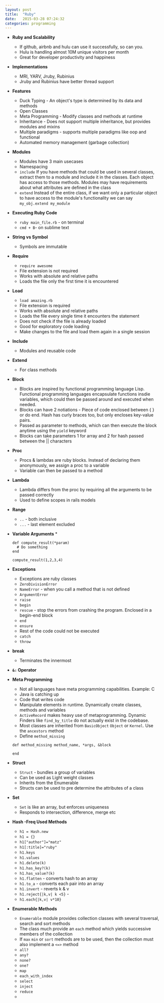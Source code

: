 ```yaml
---
layout: post
title:  "Ruby"
date:   2015-03-28 07:24:32
categories: programming
---
```


* __Ruby and Scalability__
  * If github, airbnb and hulu can use it successfully, so can you.
  * Hulu is handling almost 10M unique visitors per month
  * Great for developer productivity and happiness

* __Implementations__
  * MRI, YARV, Jruby, Rubinius
  * Jruby and Rubinius have better thread support

* __Features__
  * Duck Typing - An object's type is determined by its data and methods
  * Open Classes
  * Meta Programming - Modify classes and methods at runtime
  * Inheritance - Does not support multiple inheritance, but provides modules and mixins
  * Multiple paradigms - supports multiple paradigms like oop and functional
  * Automated memory management (garbage collection)

* __Modules__
  * Modules have 3 main usecases
  * Namespacing
  * `include` If you have methods that could be used in several classes, extract them to a module and include it in the classes. Each object has access to those methods. Modules may have requirements about what attributes are defined in the class
  * `extend` Instead of the entire class, if we want only a particular object to have access to the module's functionality we can say `my_obj.extend my_module`

* __Executing Ruby Code__
  * `ruby main_file.rb` - on terminal
  * `cmd + B`- on sublime text

* __String vs Symbol__
  * Symbols are immutable

* __Require__
  * `require awesome`
  * File extension is not required
  * Works with absolute and relative paths
  * Loads the file only the first time it is encountered

* __Load__
  * `load amazing.rb`
  * File extension is required
  * Works with absolute and relative paths
  * Loads the file every single time it encounters the statement
  * Does not check if the file is already loaded
  * Good for exploratory code loading
  * Make changes to the file and load them again in a single session

* __Include__
  * Modules and reusable code

* __Extend__
  * For class methods
  
* __Block__
  * Blocks are inspired by functional programming language Lisp. Functional programming languages encapsulate functions insdie variables, which could then be passed around and executed when needed.
  * Blocks can have 2 notiations - Piece of code enclosed between { } or do end. Hash has curly braces too, but only encloses key-value pairs.
  * Passed as parameter to methods, which can then execute the block anytime using the `yield` keyword
  * Blocks can take parameters 1 for array and 2 for hash passed between the || characters

* __Proc__
  * Procs & lambdas are ruby blocks. Instead of declaring them anonymously, we assign a proc to a variable
  * Variable can then be passed to a method

* __Lambda__
  * Lambda differs from the proc by requiring all the arguments to be passed correctly
  * Used to define scopes in rails models

* __Range__
  * `..` - both inclusive
  * `...` - last element excluded

* __Variable Arguments__
  * 
  ``` 
  def compute_result(*param)
    # Do something
  end

  compute_result(1,2,3,4)
  ```
* __Exceptions__
  * Exceptions are ruby classes
  * `ZeroDivisionError`
  * `NameError` - when you call a method that is not defined
  * `ArgumentError` 
  * `raise`
  * `begin`
  * `rescue` - stop the errors from crashing the program. Enclosed in a begin-end block
  * `end`
  * `ensure`
  * Rest of the code could not be executed
  * `catch`
  * `throw`

* __break__
  * Terminates the innermost 

* __`&:` Operator__

* __Meta Programming__
  * Not all languages have meta programming capabilities. Example: C
  * Java is catching up
  * Code that writes code
  * Manipulate elements in runtime. Dynamically create classes, methods and variables
  * `ActiveRecord` makes heavy use of metaprogramming. Dynamic Finders like `find_by_title` do not actually exist in the codebase.
  * Most classes are inherited from `BasicObject` `Object` or `Kernel`. Use the `ancestors` method
  * Define `method_missing`
  ```
  def method_missing method_name, *args, &block

  end
  ```
* __Struct__
  * `Struct` - bundles a group of variables
  * Can be used as Light weight classes
  * Inherits from the Enumerable
  * Structs can be used to pre determine the attributes of a class

* __Set__
  * `Set` is like an array, but enforces uniqueness
  * Responds to intersection, difference, merge etc

* __Hash -Freq Used Methods__
  * `h1 = Hash.new`
  * `h1 = {}`
  * `h1["author"]="matz"`
  * `h1[:title]="ruby"`
  * `h1.keys`
  * `h1.values`
  * `h1.delete(k)`
  * `h1.has_key?(k)`
  * `h1.has_value?(k)`
  * `h1.flatten` - converts hash to an array
  * `h1.to_a` - converts each pair into an array
  * `h1.invert` - reverts k & v
  * `h1.reject{|k,v| k <5}` - 
  * `h1.each{|k,v| v*10}`

* __Enumerable Methods__
  * `Enumerable` module provides collection classes with several traversal, search and sort methods
  * The class much provide an `each` method which yields successive members of the collection
  * If `max` `min` or `sort` methods are to be used, then the collection must also implement a `<=>` method
  * `all?`
  * `any?`
  * `none?`
  * `one?`
  * `map`
  * `each_with_index`
  * `select`
  * `inject`
  * `reduce`
  * 


